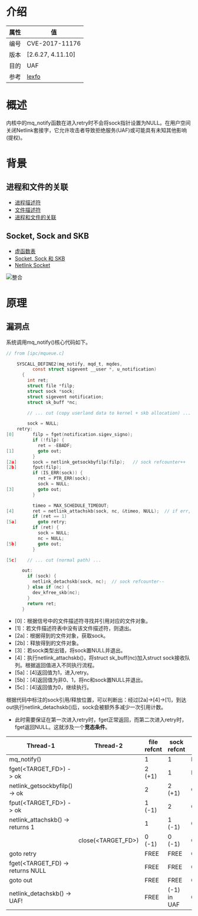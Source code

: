 # 介绍

|属性|值|
|-|-|
|编号|CVE-2017-11176|
|版本|\[2.6.27, 4.11.10\]|
|目的|UAF|
|参考|[lexfo](https://blog.lexfo.fr/cve-2017-11176-linux-kernel-exploitation-part1.html)|

# 概述

内核中的mq_notify函数在进入retry时不会将sock指针设置为NULL。在用户空间关闭Netlink套接字，它允许攻击者导致拒绝服务(UAF)或可能具有未知其他影响(提权)。

# 背景

## 进程和文件的关联

* [进程描述符](https://github.com/CheUhxg/FuzzNote/blob/main/Background/comm.md#%E8%BF%9B%E7%A8%8B%E6%8F%8F%E8%BF%B0%E7%AC%A6)
* [文件描述符](https://github.com/CheUhxg/FuzzNote/blob/main/Background/comm.md#%E6%96%87%E4%BB%B6%E6%8F%8F%E8%BF%B0%E7%AC%A6)
* [进程和文件的关联](https://github.com/CheUhxg/FuzzNote/blob/main/Background/comm.md#%E8%BF%9B%E7%A8%8B%E5%92%8C%E6%96%87%E4%BB%B6%E7%9A%84%E5%85%B3%E8%81%94)

## Socket, Sock and SKB

* [虚函数表](https://github.com/CheUhxg/FuzzNote/blob/main/Background/comm.md#%E8%99%9A%E5%87%BD%E6%95%B0%E8%A1%A8)
* [Socket, Sock 和 SKB](https://github.com/CheUhxg/FuzzNote/blob/main/Background/comm.md#socket-sock-%E5%92%8C-skb)
* [Netlink Socket](https://github.com/CheUhxg/FuzzNote/blob/main/Background/comm.md#netlink-socket)

![整合](https://blog.lexfo.fr/images/cve-2017-11176-linux/core_struct_relationship.png)

# 原理

## 漏洞点

系统调用mq_notify()核心代码如下。

```c
// from [ipc/mqueue.c]

    SYSCALL_DEFINE2(mq_notify, mqd_t, mqdes,
          const struct sigevent __user *, u_notification)
      {
        int ret;
        struct file *filp;
        struct sock *sock;
        struct sigevent notification;
        struct sk_buff *nc;

        // ... cut (copy userland data to kernel + skb allocation) ...

        sock = NULL;
    retry:
[0]       filp = fget(notification.sigev_signo);
          if (!filp) {
            ret = -EBADF;
[1]         goto out;
          }
[2a]      sock = netlink_getsockbyfilp(filp);   // sock refcounter++
[2b]      fput(filp);
          if (IS_ERR(sock)) {
            ret = PTR_ERR(sock);
            sock = NULL;
[3]         goto out;
          }

          timeo = MAX_SCHEDULE_TIMEOUT;
[4]       ret = netlink_attachskb(sock, nc, &timeo, NULL);  // if err, sock refcounter--
          if (ret == 1)
[5a]        goto retry;
          if (ret) {
            sock = NULL;
            nc = NULL;
[5b]        goto out;
          }

[5c]    // ... cut (normal path) ...

      out:
        if (sock) {
          netlink_detachskb(sock, nc);  // sock refcounter--
        } else if (nc) {
          dev_kfree_skb(nc);
        }
        return ret;
      }
```

* \[0\]：根据信号中的文件描述符寻找并引用对应的文件对象。
* \[1\]：若文件描述符表中没有该文件描述符，则退出。
* \[2a\]：根据得到的文件对象，获取sock。
* \[2b\]：释放得到的文件对象。
* \[3\]：若sock类型出错，将sock置NULL并退出。
* \[4\]：执行netlink_attachskb()，将struct sk_buff(nc)加入struct sock接收队列。根据返回值进入不同执行流程。
* \[5a\]：\[4\]返回值为1，进入retry。
* \[5b\]：\[4\]返回值为非0、1，将nc和sock置NULL并退出。
* \[5c\]：\[4\]返回值为0，继续执行。

根据代码中标注的sock引用/释放位置，可以判断出：经过\[2a\]->\[4\]->\[1\]，到达out执行netlink_detachskb()后，sock会被额外多减少一次引用计数。
* 此时需要保证在第一次进入retry时，fget正常返回，而第二次进入retry时，fget返回NULL。这就涉及一个**竞态条件**。

Thread-1                            | Thread-2              | file refcnt | sock refcnt | sock ptr           |
|------------------------------------|-----------------------|-------------|-------------|--------------------|
| mq_notify()                        |                       | 1           | 1           | NULL               |
|  fget(<TARGET_FD>) -> ok           |                       | 2 (+1)      | 1           | NULL               |
|  netlink_getsockbyfilp() -> ok     |                       | 2           | 2 (+1)      | 0xffffffc0aabbccdd |
|  fput(<TARGET_FD>) -> ok           |                       | 1 (-1)      | 2           | 0xffffffc0aabbccdd |
|  netlink_attachskb() -> returns 1  |                       | 1           | 1 (-1)      | 0xffffffc0aabbccdd |
|                                    | close(<TARGET_FD>)    | 0 (-1)      | 0 (-1)      | 0xffffffc0aabbccdd |
|goto retry                        |                       | FREE        | FREE        | 0xffffffc0aabbccdd |
|  fget(<TARGET_FD) -> returns NULL  |                       | FREE        | FREE        | 0xffffffc0aabbccdd |
|  goto out                          |                       | FREE        | FREE        | 0xffffffc0aabbccdd |
|  netlink_detachskb() -> UAF!       |                       | FREE        | (-1) in UAF | 0xffffffc0aabbccdd |

## 